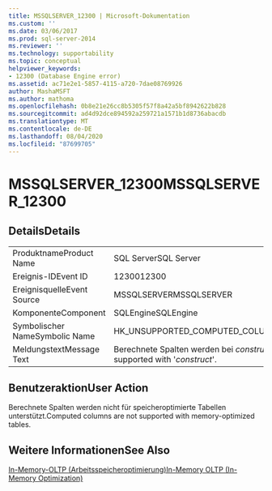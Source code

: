 ```yaml
---
title: MSSQLSERVER_12300 | Microsoft-Dokumentation
ms.custom: ''
ms.date: 03/06/2017
ms.prod: sql-server-2014
ms.reviewer: ''
ms.technology: supportability
ms.topic: conceptual
helpviewer_keywords:
- 12300 (Database Engine error)
ms.assetid: ac71e2e1-5857-4115-a720-7dae08769926
author: MashaMSFT
ms.author: mathoma
ms.openlocfilehash: 0b8e21e26cc8b5305f57f8a42a5bf8942622b828
ms.sourcegitcommit: ad4d92dce894592a259721a1571b1d8736abacdb
ms.translationtype: MT
ms.contentlocale: de-DE
ms.lasthandoff: 08/04/2020
ms.locfileid: "87699705"
---
```

# <a name="mssqlserver_12300"></a><span data-ttu-id="72c24-102">MSSQLSERVER_12300</span><span class="sxs-lookup"><span data-stu-id="72c24-102">MSSQLSERVER_12300</span></span>
    
## <a name="details"></a><span data-ttu-id="72c24-103">Details</span><span class="sxs-lookup"><span data-stu-id="72c24-103">Details</span></span>  
  
|||  
|-|-|  
|<span data-ttu-id="72c24-104">Produktname</span><span class="sxs-lookup"><span data-stu-id="72c24-104">Product Name</span></span>|<span data-ttu-id="72c24-105">SQL Server</span><span class="sxs-lookup"><span data-stu-id="72c24-105">SQL Server</span></span>|  
|<span data-ttu-id="72c24-106">Ereignis-ID</span><span class="sxs-lookup"><span data-stu-id="72c24-106">Event ID</span></span>|<span data-ttu-id="72c24-107">12300</span><span class="sxs-lookup"><span data-stu-id="72c24-107">12300</span></span>|  
|<span data-ttu-id="72c24-108">Ereignisquelle</span><span class="sxs-lookup"><span data-stu-id="72c24-108">Event Source</span></span>|<span data-ttu-id="72c24-109">MSSQLSERVER</span><span class="sxs-lookup"><span data-stu-id="72c24-109">MSSQLSERVER</span></span>|  
|<span data-ttu-id="72c24-110">Komponente</span><span class="sxs-lookup"><span data-stu-id="72c24-110">Component</span></span>|<span data-ttu-id="72c24-111">SQLEngine</span><span class="sxs-lookup"><span data-stu-id="72c24-111">SQLEngine</span></span>|  
|<span data-ttu-id="72c24-112">Symbolischer Name</span><span class="sxs-lookup"><span data-stu-id="72c24-112">Symbolic Name</span></span>|<span data-ttu-id="72c24-113">HK_UNSUPPORTED_COMPUTED_COLUMNS</span><span class="sxs-lookup"><span data-stu-id="72c24-113">HK_UNSUPPORTED_COMPUTED_COLUMNS</span></span>|  
|<span data-ttu-id="72c24-114">Meldungstext</span><span class="sxs-lookup"><span data-stu-id="72c24-114">Message Text</span></span>|<span data-ttu-id="72c24-115">Berechnete Spalten werden bei *construct* nicht unterstützt.</span><span class="sxs-lookup"><span data-stu-id="72c24-115">Computed columns are not supported with '*construct*'.</span></span>|  
  
## <a name="user-action"></a><span data-ttu-id="72c24-116">Benutzeraktion</span><span class="sxs-lookup"><span data-stu-id="72c24-116">User Action</span></span>  
 <span data-ttu-id="72c24-117">Berechnete Spalten werden nicht für speicheroptimierte Tabellen unterstützt.</span><span class="sxs-lookup"><span data-stu-id="72c24-117">Computed columns are not supported with memory-optimized tables.</span></span>  
  
## <a name="see-also"></a><span data-ttu-id="72c24-118">Weitere Informationen</span><span class="sxs-lookup"><span data-stu-id="72c24-118">See Also</span></span>  
 [<span data-ttu-id="72c24-119">In-Memory-OLTP &#40;Arbeitsspeicheroptimierung&#41;</span><span class="sxs-lookup"><span data-stu-id="72c24-119">In-Memory OLTP &#40;In-Memory Optimization&#41;</span></span>](../in-memory-oltp/in-memory-oltp-in-memory-optimization.md)  
  
  

